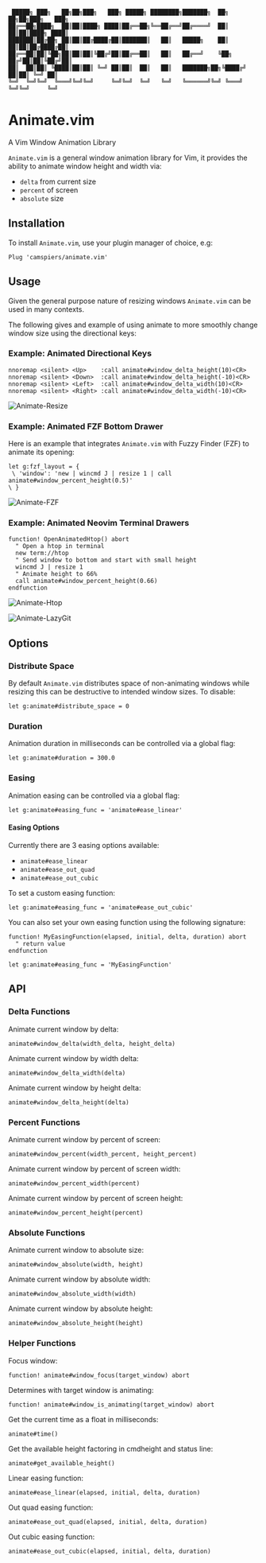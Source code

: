 ```
 █████╗ ███╗   ██╗██╗███╗   ███╗ █████╗ ████████╗███████╗  ██╗   ██╗██╗███╗   ███╗
██╔══██╗████╗  ██║██║████╗ ████║██╔══██╗╚══██╔══╝██╔════╝  ██║   ██║██║████╗ ████║
███████║██╔██╗ ██║██║██╔████╔██║███████║   ██║   █████╗    ██║   ██║██║██╔████╔██║
██╔══██║██║╚██╗██║██║██║╚██╔╝██║██╔══██║   ██║   ██╔══╝    ╚██╗ ██╔╝██║██║╚██╔╝██║
██║  ██║██║ ╚████║██║██║ ╚═╝ ██║██║  ██║   ██║   ███████╗██╗╚████╔╝ ██║██║ ╚═╝ ██║
╚═╝  ╚═╝╚═╝  ╚═══╝╚═╝╚═╝     ╚═╝╚═╝  ╚═╝   ╚═╝   ╚══════╝╚═╝ ╚═══╝  ╚═╝╚═╝     ╚═╝
```

# Animate.vim

A Vim Window Animation Library

`Animate.vim` is a general window animation library for Vim, it provides the ability
to animate window height and width via:

- `delta` from current size
- `percent` of screen
- `absolute` size

## Installation

To install `Animate.vim`, use your plugin manager of choice, e.g:

```
Plug 'camspiers/animate.vim'
```

## Usage

Given the general purpose nature of resizing windows `Animate.vim` can be used in many contexts.

The following gives and example of using animate to more smoothly change window size using the directional keys:

### Example: Animated Directional Keys

```
nnoremap <silent> <Up>    :call animate#window_delta_height(10)<CR>
nnoremap <silent> <Down>  :call animate#window_delta_height(-10)<CR>
nnoremap <silent> <Left>  :call animate#window_delta_width(10)<CR>
nnoremap <silent> <Right> :call animate#window_delta_width(-10)<CR>
```

![Animate-Resize](https://user-images.githubusercontent.com/51294/74095339-264ae500-4b54-11ea-8293-72896d1068c6.gif)

### Example: Animated FZF Bottom Drawer

Here is an example that integrates `Animate.vim` with Fuzzy Finder (FZF) to animate its opening:

```
let g:fzf_layout = {
 \ 'window': 'new | wincmd J | resize 1 | call animate#window_percent_height(0.5)'
\ }
```

![Animate-FZF](https://user-images.githubusercontent.com/51294/74095349-3e226900-4b54-11ea-8e53-fed09c588351.gif)

### Example: Animated Neovim Terminal Drawers

```
function! OpenAnimatedHtop() abort
  " Open a htop in terminal
  new term://htop
  " Send window to bottom and start with small height
  wincmd J | resize 1
  " Animate height to 66%
  call animate#window_percent_height(0.66)
endfunction
```

![Animate-Htop](https://user-images.githubusercontent.com/51294/74095359-509ca280-4b54-11ea-8390-0329f138898f.gif)

![Animate-LazyGit](https://user-images.githubusercontent.com/51294/74095372-63af7280-4b54-11ea-8bfc-c4c94b7f0ca0.gif)
## Options

### Distribute Space

By default `Animate.vim` distributes space of non-animating windows while resizing
this can be destructive to intended window sizes. To disable:

```
let g:animate#distribute_space = 0
```

### Duration

Animation duration in milliseconds can be controlled via a global flag:

```
let g:animate#duration = 300.0
```

### Easing

Animation easing can be controlled via a global flag:

```
let g:animate#easing_func = 'animate#ease_linear'
```

#### Easing Options

Currently there are 3 easing options available:

- `animate#ease_linear`
- `animate#ease_out_quad`
- `animate#ease_out_cubic`

To set a custom easing function:

```
let g:animate#easing_func = 'animate#ease_out_cubic'
```

You can also set your own easing function using the following signature:

```
function! MyEasingFunction(elapsed, initial, delta, duration) abort
  " return value
endfunction

let g:animate#easing_func = 'MyEasingFunction'
```

## API

### Delta Functions

Animate current window by delta:

```
animate#window_delta(width_delta, height_delta)
```

Animate current window by width delta:

```
animate#window_delta_width(delta)
```

Animate current window by height delta:

```
animate#window_delta_height(delta)
```

### Percent Functions

Animate current window by percent of screen:

```
animate#window_percent(width_percent, height_percent)
```

Animate current window by percent of screen width:

```
animate#window_percent_width(percent)
```

Animate current window by percent of screen height:

```
animate#window_percent_height(percent)
```

### Absolute Functions

Animate current window to absolute size:

```
animate#window_absolute(width, height)
```

Animate current window by absolute width:

```
animate#window_absolute_width(width)
```

Animate current window by absolute height:

```
animate#window_absolute_height(height)
```

### Helper Functions

Focus window:

```
function! animate#window_focus(target_window) abort
```

Determines with target window is animating:

```
function! animate#window_is_animating(target_window) abort
```

Get the current time as a float in milliseconds:

```
animate#time()
```

Get the available height factoring in cmdheight and status line:

```
animate#get_available_height()
```

Linear easing function:

```
animate#ease_linear(elapsed, initial, delta, duration)
```

Out quad easing function:

```
animate#ease_out_quad(elapsed, initial, delta, duration)
```

Out cubic easing function:

```
animate#ease_out_cubic(elapsed, initial, delta, duration)
```
